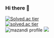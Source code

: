 ### Hi there 👋
[![Solved.ac tier](http://mazassumnida.wtf/api/mini/generate_badge?boj=jshk1205)](https://solved.ac/jshk1205)<br>
[![solved.ac tier](http://mazassumnida.wtf/api/v2/generate_badge?boj=jshk1205)](https://solved.ac/jshk1205)<br>
![mazandi profile](http://mazandi.herokuapp.com/api?handle={jshk1205}&theme=warm)
  <img src="http://mazandi.herokuapp.com/api?handle={jshk1205}&theme=warm"/>
